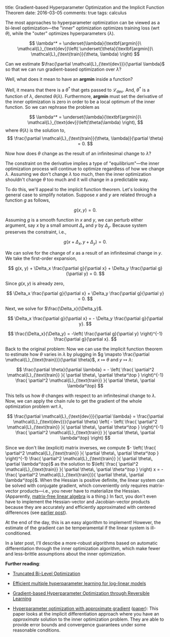 title: Gradient-based Hyperparameter Optimization and the Implicit Function Theorem
date: 2016-03-05
comments: true
tags: calculus

The most approaches to hyperparameter optimization can be viewed as a bi-level
optimization&mdash;the "inner" optimization optimizes training loss (wrt $\theta$),
while the "outer" optimizes hyperparameters ($\lambda$).

$$
\lambda^* = \underset{\lambda}{\textbf{argmin}}\
\mathcal{L}_{\text{dev}}\left(
\underset{\theta}{\textbf{argmin}}\
\mathcal{L}_{\text{train}}(\theta, \lambda) \right)
$$

Can we estimate $\frac{\partial \mathcal{L}_{\text{dev}}}{\partial \lambda}$ so
that we can run gradient-based optimization over $\lambda$?

Well, what does it mean to have an $\textbf{argmin}$ inside a function?

Well, it means that there is a $\theta^*$ that gets passed to
$\mathcal{L}_{\text{dev}}$. And, $\theta^*$ is a function of $\lambda$, denoted
$\theta(\lambda)$. Furthermore, $\textbf{argmin}$ must set the derivative of the
inner optimization is zero in order to be a local optimum of the inner
function. So we can rephrase the problem as

$$
\lambda^* = \underset{\lambda}{\textbf{argmin}}\
\mathcal{L}_{\text{dev}}\left(\theta(\lambda) \right),
$$
where $\theta(\lambda)$ is the solution to,
$$
\frac{\partial \mathcal{L}_{\text{train}}(\theta, \lambda)}{\partial \theta} = 0.
$$

Now how does $\theta$ change as the result of an infinitesimal change to
$\lambda$?

The constraint on the derivative implies a type of "equilibrium"&mdash;the inner
optimization process will continue to optimize regardless of how we change
$\lambda$. Assuming we don't change $\lambda$ too much, then the inner
optimization shouldn't change $\theta$ too much and it will change in a
predictable way.

To do this, we'll appeal to the implicit function theorem. Let's looking the
general case to simplify notation. Suppose $x$ and $y$ are related through a
function $g$ as follows,

$$g(x,y) = 0.$$

Assuming $g$ is a smooth function in $x$ and $y$, we can perturb either
argument, say $x$ by a small amount $\Delta_x$ and $y$ by $\Delta_y$. Because
system preserves the constraint, i.e.,

$$
g(x + \Delta_x, y + \Delta_y) = 0.
$$

We can solve for the change of $x$ as a result of an infinitesimal change in
$y$. We take the first-order expansion,

$$
g(x, y) + \Delta_x \frac{\partial g}{\partial x} + \Delta_y \frac{\partial g}{\partial y} = 0.
$$

Since $g(x,y)$ is already zero,

$$
\Delta_x \frac{\partial g}{\partial x} + \Delta_y \frac{\partial g}{\partial y} = 0.
$$

Next, we solve for $\frac{\Delta_x}{\Delta_y}$.

$$
\Delta_x \frac{\partial g}{\partial x} = - \Delta_y \frac{\partial g}{\partial y}.
$$


$$
\frac{\Delta_x}{\Delta_y}  = -\left( \frac{\partial g}{\partial y} \right)^{-1} \frac{\partial g}{\partial x}.
$$

Back to the original problem: Now we can use the implicit function theorem to
estimate how $\theta$ varies in $\lambda$ by plugging in $g \mapsto
\frac{\partial \mathcal{L}_{\text{train}}}{\partial \theta}$, $x \mapsto \theta$
and $y \mapsto \lambda$:

$$
\frac{\partial \theta}{\partial \lambda} = - \left( \frac{ \partial^2 \mathcal{L}_{\text{train}} }{ \partial \theta\, \partial \theta^\top } \right)^{-1} \frac{ \partial^2 \mathcal{L}_{\text{train}} }{ \partial \theta\, \partial \lambda^\top}
$$

This tells us how $\theta$ changes with respect to an infinitesimal change to
$\lambda$. Now, we can apply the chain rule to get the gradient of the whole
optimization problem wrt $\lambda$,

$$
\frac{\partial \mathcal{L}_{\text{dev}}}{\partial \lambda}
= \frac{\partial \mathcal{L}_{\text{dev}}}{\partial \theta} \left( - \left( \frac{ \partial^2 \mathcal{L}_{\text{train}} }{ \partial \theta\, \partial \theta^\top } \right)^{-1} \frac{ \partial^2 \mathcal{L}_{\text{train}} }{ \partial \theta\, \partial \lambda^\top} \right)
$$

Since we don't like (explicit) matrix inverses, we compute $- \left( \frac{
\partial^2 \mathcal{L}_{\text{train}} }{ \partial \theta\, \partial \theta^\top
} \right)^{-1} \frac{ \partial^2 \mathcal{L}_{\text{train}} }{ \partial \theta\,
\partial \lambda^\top}$ as the solution to $\left( \frac{ \partial^2
\mathcal{L}_{\text{train}} }{ \partial \theta\, \partial \theta^\top } \right) x
= -\frac{ \partial^2 \mathcal{L}_{\text{train}}}{ \partial \theta\, \partial
\lambda^\top}$. When the Hessian is positive definite, the linear system can be
solved with conjugate gradient, which conveniently only requires matrix-vector
products&mdash;i.e., you never have to materialize the Hessian. (Apparently,
[matrix-free linear algebra](https://en.wikipedia.org/wiki/Matrix-free_methods)
is a thing.) In fact, you don't even have to implement the Hessian-vector and
Jacobian-vector products because they are accurately and efficiently
approximated with centered differences (see
[earlier post](/blog/post/2014/02/10/gradient-vector-product/)).

At the end of the day, this is an easy algorithm to implement! However, the
estimate of the gradient can be temperamental if the linear system is
ill-conditioned.

In a later post, I'll describe a more-robust algorithms based on automatic
differentiation through the inner optimization algorithm, which make fewer and
less-brittle assumptions about the inner optimization.

**Further reading**:

 - [Truncated Bi-Level Optimization](https://justindomke.wordpress.com/2014/02/03/truncated-bi-level-optimization/)

 - [Efficient multiple hyperparameter learning for log-linear models](http://ai.stanford.edu/~chuongdo/papers/learn_reg.pdf)

 - [Gradient-based Hyperparameter Optimization through Reversible Learning](http://arxiv.org/abs/1502.03492)

 - [Hyperparameter optimization with approximate gradient](http://fa.bianp.net/blog/2016/hyperparameter-optimization-with-approximate-gradient/)
   ([paper](https://arxiv.org/pdf/1602.02355.pdf)): This paper looks at the implicit
   differentiation approach where you have an *approximate*
   solution to the inner optimization problem. They are able to provide error bounds and
   convergence guarantees under some reasonable conditions.
